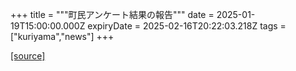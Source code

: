 +++
title = """町民アンケート結果の報告"""
date = 2025-01-19T15:00:00.000Z
expiryDate = 2025-02-16T20:22:03.218Z
tags = ["kuriyama","news"]
+++


[[source]](https://www.town.kuriyama.hokkaido.jp/soshiki/44/29938.html)
